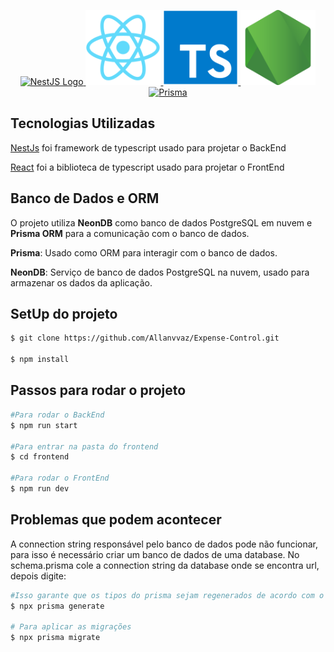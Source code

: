 <p align="center">
  <a href="https://nestjs.com/" target="_blank">
    <img src="https://nestjs.com/img/logo-small.svg" width="120" alt="NestJS Logo"/>
  </a>
  <a href="https://react.dev/" target="_blank">
    <img src="https://raw.githubusercontent.com/devicons/devicon/master/icons/react/react-original.svg" alt="React" width="120" height="120"/>
  </a>
  <a href="https://www.typescriptlang.org/" target="_blank">
    <img src="https://raw.githubusercontent.com/devicons/devicon/master/icons/typescript/typescript-original.svg" alt="TypeScript" width="120" height="120"/>
  </a>
  <a href="https://nodejs.org/" target="_blank">
    <img src="https://raw.githubusercontent.com/devicons/devicon/master/icons/nodejs/nodejs-original.svg" alt="Node.js" width="120" height="120"/>
  </a>
  <a href="https://www.prisma.io/" target="_blank">
    <img src="https://avatars.githubusercontent.com/u/17219288?s=200&v=4" alt="Prisma" width="120" height="120"/>
  </a>
</p>

## Tecnologias Utilizadas

[NestJs](https://github.com/nestjs/nest) foi framework de typescript usado para projetar o BackEnd


[React](https://github.com/facebook/react) foi a biblioteca de typescript usado para projetar o FrontEnd

## Banco de Dados e ORM

O projeto utiliza **NeonDB** como banco de dados PostgreSQL em nuvem e **Prisma ORM** para a comunicação com o banco de dados.

 **Prisma**: Usado como ORM para interagir com o banco de dados.
 
 **NeonDB**: Serviço de banco de dados PostgreSQL na nuvem, usado para armazenar os dados da aplicação.
## SetUp do projeto

```bash
$ git clone https://github.com/Allanvvaz/Expense-Control.git

$ npm install
```

## Passos para rodar o projeto

```bash
#Para rodar o BackEnd
$ npm run start

#Para entrar na pasta do frontend
$ cd frontend

#Para rodar o FrontEnd
$ npm run dev
```

## Problemas que podem acontecer

A connection string responsável pelo banco de dados pode não funcionar, para isso é necessário criar um banco de dados de uma database.
No schema.prisma cole a connection string da database onde se encontra url, depois digite:

```bash
#Isso garante que os tipos do prisma sejam regenerados de acordo com o banco de dados
$ npx prisma generate

# Para aplicar as migrações
$ npx prisma migrate 




